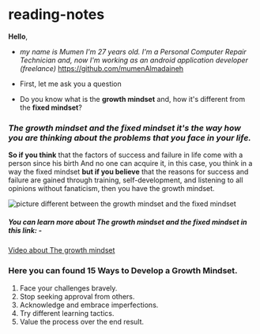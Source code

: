 # reading-notes
**Hello**,

- *my name is Mumen I'm 27 years old. I'm a Personal Computer Repair Technician and, now I'm working as an android application developer (freelance)*
https://github.com/mumenAlmadaineh

- First, let me ask you a question

- Do you know what is the **growth mindset** and, how it's different from the **fixed mindset**?
### *The growth mindset and the fixed mindset it's the way how you are thinking about the problems that you face in your life.*

**So if you think** that the factors of success and failure in life come with a person since his birth And no one can acquire it, in this case, you think in a way the fixed mindset **but if you believe** that the reasons for success and failure are gained through training, self-development, and listening to all opinions without fanaticism, then you have the growth mindset.

![picture different between the growth mindset and the fixed mindset](https://lh3.googleusercontent.com/proxy/FzNjctQtADOTfyXoZ5J4py3qfzHYrOCn-k2Xsc-nJ1owzYQX6baQcNwOxLajFvfrtn-Y4BXzE8MBwRaBnfDgwUJBJBzsF4DLygvjVU_yIdPEFM05YJip1W40lnSebocA2FhInvy0NwcIA8Y-HU9RVxGMScnFQ5RdEQF4tccqZsmbSUzLtsA)

##### You can learn more about The growth mindset and the fixed mindset in this link: -
[Video about The growth mindset](https://www.youtube.com/watch?v=-71zdXCMU6A)

### Here you can found 15 Ways to Develop a Growth Mindset.

1. Face your challenges bravely.
2. Stop seeking approval from others.
3. Acknowledge and embrace imperfections.
4. Try different learning tactics.
5. Value the process over the end result.
